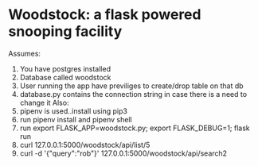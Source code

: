 # Woodstock: a flask powered snooping facility

Assumes:
1. You have postgres installed 
2. Database called woodstock
3. User running the app have previliges to create/drop table on that db
4. database.py contains the connection string in case there is a need to change it
Also:
1. pipenv is used..install using pip3
2. run pipenv install and pipenv shell
3. run export FLASK_APP=woodstock.py; export FLASK_DEBUG=1; flask run
4. curl 127.0.0.1:5000/woodstock/api/list/5
5. curl -d '{"query":"rob"}' 127.0.0.1:5000/woodstock/api/search2


